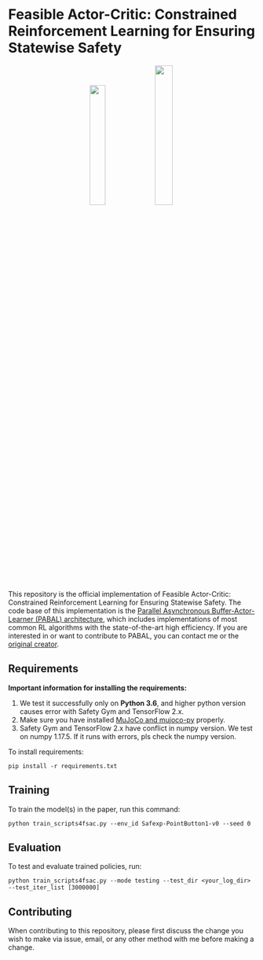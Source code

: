# Feasible Actor-Critic: Constrained Reinforcement Learning for Ensuring Statewise Safety

<div align=center>
<img src="utils/walker.gif" width = 25%/>
<img src="utils/safexp.gif" width = 27%/>
</div>

This repository is the official implementation of Feasible Actor-Critic: Constrained Reinforcement Learning for Ensuring Statewise Safety. 
The code base of this implementation is the [Parallel Asynchronous Buffer-Actor-Learner (PABAL) architecture](https://github.com/idthanm/mpg),
which includes implementations of most common RL algorithms with the state-of-the-art high efficiency.
If you are interested in or want to contribute to PABAL, you can contact me or the [original creator](https://github.com/idthanm).

## Requirements

**Important information for installing the requirements:**
1. We test it successfully only on **Python 3.6**, and higher python version causes error with Safety Gym and TensorFlow 2.x. 
2. Make sure you have installed [MuJoCo and mujoco-py](https://github.com/openai/mujoco-py) properly.
3. Safety Gym and TensorFlow 2.x have conflict in numpy version. We test on numpy 1.17.5. If it runs with errors, pls check the numpy version.

To install requirements:

```setup
pip install -r requirements.txt
```

## Training

To train the model(s) in the paper, run this command:

```train
python train_scripts4fsac.py --env_id Safexp-PointButton1-v0 --seed 0
```


## Evaluation

To test and evaluate trained policies, run:

```test
python train_scripts4fsac.py --mode testing --test_dir <your_log_dir> --test_iter_list [3000000]
```



## Contributing

When contributing to this repository, please first discuss the change you wish to make via issue, email, or any other method with me before making a change.


